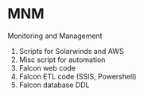 # MNM
Monitoring and Management

1. Scripts for Solarwinds and AWS
1. Misc script for automation
1. Falcon web code
1. Falcon ETL code (SSIS, Powershell)
1. Falcon database DDL


